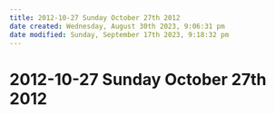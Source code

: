 ```yaml
---
title: 2012-10-27 Sunday October 27th 2012
date created: Wednesday, August 30th 2023, 9:06:31 pm
date modified: Sunday, September 17th 2023, 9:18:32 pm
---
```


# 2012-10-27 Sunday October 27th 2012
